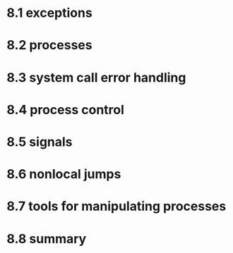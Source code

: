 
# 8.1 exceptions


# 8.2 processes


# 8.3 system call error handling


# 8.4 process control


# 8.5 signals


# 8.6 nonlocal jumps


# 8.7 tools for manipulating processes


# 8.8 summary
